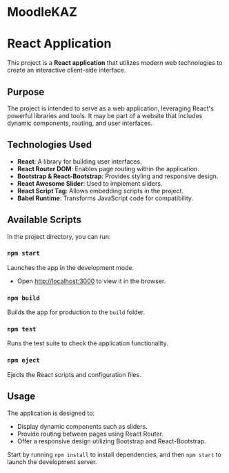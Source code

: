 # MoodleKAZ
# React Application

This project is a **React application** that utilizes modern web technologies to create an interactive client-side interface.

## Purpose
The project is intended to serve as a web application, leveraging React's powerful libraries and tools. It may be part of a website that includes dynamic components, routing, and user interfaces.

## Technologies Used
- **React**: A library for building user interfaces.
- **React Router DOM**: Enables page routing within the application.
- **Bootstrap & React-Bootstrap**: Provides styling and responsive design.
- **React Awesome Slider**: Used to implement sliders.
- **React Script Tag**: Allows embedding scripts in the project.
- **Babel Runtime**: Transforms JavaScript code for compatibility.

## Available Scripts
In the project directory, you can run:

### `npm start`
Launches the app in the development mode.
- Open [http://localhost:3000](http://localhost:3000) to view it in the browser.

### `npm build`
Builds the app for production to the `build` folder.

### `npm test`
Runs the test suite to check the application functionality.

### `npm eject`
Ejects the React scripts and configuration files.

## Usage
The application is designed to:
- Display dynamic components such as sliders.
- Provide routing between pages using React Router.
- Offer a responsive design utilizing Bootstrap and React-Bootstrap.



Start by running `npm install` to install dependencies, and then `npm start` to launch the development server.


